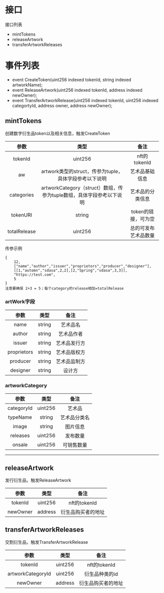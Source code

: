 # 接口
接口列表
* mintTokens
* releaseArtwork
* transferArtworkReleases

# 事件列表
* event CreateToken(uint256 indexed tokenId, string indexed artworkName);
* event ReleaseArtwork(uint256 indexed tokenId, address indexed newOwner);
* event TransferArtworkRelease(uint256 indexed tokenId, uint256 indexed categortyId, address owner, address newOwner);


## mintTokens
创建数字衍生品token以及相关信息，触发CreateToken

|参数|类型|备注|
|:---:|:---:|:---:|
|tokenId|uint256|nft的tokenId|
|aw|artwork类型的struct，传参为tuple，具体字段参考以下说明|艺术品基础信息|
|categories|artworkCategory（struct）数组，传参为tuple数组，具体字段参考以下说明|艺术品的分类信息|
|tokenURI|string|token的链接，可为空|
|totalRelease|uint256|总的可发布艺术品数量|

传参示例
```
{
    12,
    ["name","author","issuer","proprietors","producer","designer"],
    [[1,"automn","sdasa",2,2],[2,"Spring","sdasa",3,3]],
    "https://test.com",
    5
}
注意要确保 2+3 = 5；每个category的release相加=totalRelease
```


### artWork字段
|参数|类型|备注|
|:---:|:---:|:---:|
|name|string|艺术品名|
|author|string|艺术品作者|
|issuer|string|艺术品发行方|
|proprietors|string|艺术品版权方|
|producer|string|艺术品监制方|
|designer|string|设计方|



### artworkCategory
|参数|类型|备注|
|:---:|:---:|:---:|
|categoryId|uint256|艺术品|
|typeName|string|艺术品分类名|
|image|string|图片信息|
|releases|uint256|发布数量|
|onsale|uint256|可销售数量|

---


## releaseArtwork
发行衍生品，触发ReleaseArtwork

|参数|类型|备注|
|:---:|:---:|:---:|
|tokenId|uint256|nft的tokenId|
|newOwner|address|衍生品购买者的地址|

## transferArtworkReleases    
交割衍生品，触发TransferArtworkRelease

|参数|类型|备注|
|:---:|:---:|:---:|
|tokenId|uint256|nft的tokenId|
|artworkCategoryId|uint256|衍生品种类的id|
|newOwner|address|衍生品购买者的地址|
